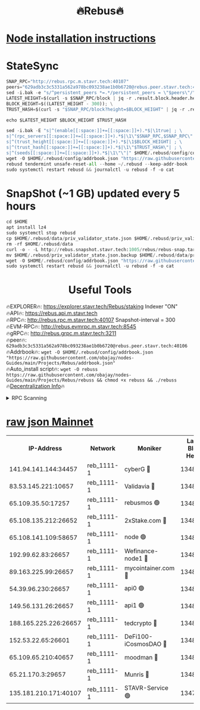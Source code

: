  <h1 align="center"> 🔥Rebus🔥</h1>


[Node installation instructions](https://github.com/obajay/nodes-Guides/tree/main/Projects/Rebus)
=
# StateSync
```python
SNAP_RPC="http://rebus.rpc.m.stavr.tech:40107"
peers="629adb3c3c5331a562a978bc093238ae1b0b6720@rebus.peer.stavr.tech:40106"
sed -i.bak -e "s/^persistent_peers *=.*/persistent_peers = \"$peers\"/" $HOME/.rebusd/config/config.toml
LATEST_HEIGHT=$(curl -s $SNAP_RPC/block | jq -r .result.block.header.height); \
BLOCK_HEIGHT=$((LATEST_HEIGHT - 300)); \
TRUST_HASH=$(curl -s "$SNAP_RPC/block?height=$BLOCK_HEIGHT" | jq -r .result.block_id.hash)

echo $LATEST_HEIGHT $BLOCK_HEIGHT $TRUST_HASH

sed -i.bak -E "s|^(enable[[:space:]]+=[[:space:]]+).*$|\1true| ; \
s|^(rpc_servers[[:space:]]+=[[:space:]]+).*$|\1\"$SNAP_RPC,$SNAP_RPC\"| ; \
s|^(trust_height[[:space:]]+=[[:space:]]+).*$|\1$BLOCK_HEIGHT| ; \
s|^(trust_hash[[:space:]]+=[[:space:]]+).*$|\1\"$TRUST_HASH\"| ; \
s|^(seeds[[:space:]]+=[[:space:]]+).*$|\1\"\"|" $HOME/.rebusd/config/config.toml
wget -O $HOME/.rebusd/config/addrbook.json "https://raw.githubusercontent.com/obajay/nodes-Guides/main/Projects/Rebus/addrbook.json"
rebusd tendermint unsafe-reset-all --home ~/.rebusd --keep-addr-book
sudo systemctl restart rebusd && journalctl -u rebusd -f -o cat
```

# SnapShot (~1 GB) updated every 5 hours
```python
cd $HOME
apt install lz4
sudo systemctl stop rebusd
cp $HOME/.rebusd/data/priv_validator_state.json $HOME/.rebusd/priv_validator_state.json.backup
rm -rf $HOME/.rebusd/data
curl -o - -L http://rebus.snapshot.stavr.tech:1005/rebus/rebus-snap.tar.lz4 | lz4 -c -d - | tar -x -C $HOME/.rebusd --strip-components 2
mv $HOME/.rebusd/priv_validator_state.json.backup $HOME/.rebusd/data/priv_validator_state.json
wget -O $HOME/.rebusd/config/addrbook.json "https://raw.githubusercontent.com/obajay/nodes-Guides/main/Projects/Rebus/addrbook.json"
sudo systemctl restart rebusd && journalctl -u rebusd -f -o cat
```
 <h1 align="center"> Useful Tools</h1>

🔥EXPLORER🔥:          https://explorer.stavr.tech/Rebus/staking        Indexer "ON" \
🔥API🔥:                      https://rebus.api.m.stavr.tech \
🔥RPC🔥:                      http://rebus.rpc.m.stavr.tech:40107              Snapshot-interval = 300 \
🔥EVM-RPC🔥:                http://rebus.evmrpc.m.stavr.tech:8545 \
🔥gRPC🔥:                    http://rebus.grpc.m.stavr.tech:3211 \
🔥peer🔥:                     `629adb3c3c5331a562a978bc093238ae1b0b6720@rebus.peer.stavr.tech:40106` \
🔥Addrbook🔥:    ```wget -O $HOME/.rebusd/config/addrbook.json "https://raw.githubusercontent.com/obajay/nodes-Guides/main/Projects/Rebus/addrbook.json"``` \
🔥Auto_install script🔥: ```wget -O rebuss https://raw.githubusercontent.com/obajay/nodes-Guides/main/Projects/Rebus/rebuss && chmod +x rebuss && ./rebuss``` \
🔥[Decentralization Info](https://github.com/obajay/StateSync-snapshots/tree/main/Projects/Rebus/Decentralization)🔥

<details>
<summary>RPC Scanning</summary>

<h2 align="center"> We scan nodes in real time every 4 hours. And we provide the final result of RPC endpoints.
We cannot influence the operation of these nodes in any way. </h2>


```python
If Voting Power is higher than 0 --> then the Node is a validator of the network and may be subject to attack and be a potential threat to the chain.
```
```python
We marked such validators with a red symbol
```

</details>

[raw json Mainnet](https://rpc-check.rebusm.stavr.tech/rebusm/rpc-rebusm-result.json)
=



<table><tr><th>IP-Address</th><th>Network</th><th>Moniker</th><th>Latest Block Height</th><th>Earliest Block Height</th><th>Catching Up</th><th>Tx Index</th><th>Voting Power</th><th>Scan Time</th></tr><tr><td>141.94.141.144:34457</td><td>reb_1111-1</td><td>cyberG 🔴</td><td>13482109</td><td>8486101</td><td>False</td><td>on</td><td>1043604</td><td>2024-01-10T22:25:22.611986016UTC</td></tr><tr><td>83.53.145.221:10657</td><td>reb_1111-1</td><td>Validavia 🔴</td><td>13482107</td><td>8812031</td><td>False</td><td>off</td><td>1028852</td><td>2024-01-10T22:25:17.216216699UTC</td></tr><tr><td>65.109.35.50:17257</td><td>reb_1111-1</td><td>rebusmos 🟢</td><td>13482098</td><td>10844401</td><td>False</td><td>on</td><td>0</td><td>2024-01-10T22:24:49.900393520UTC</td></tr><tr><td>65.108.135.212:26652</td><td>reb_1111-1</td><td>2xStake.com 🔴</td><td>13482107</td><td>11112501</td><td>False</td><td>off</td><td>1031227</td><td>2024-01-10T22:25:16.676346877UTC</td></tr><tr><td>65.108.141.109:58657</td><td>reb_1111-1</td><td>node 🟢</td><td>13482098</td><td>11172401</td><td>False</td><td>on</td><td>0</td><td>2024-01-10T22:24:49.450802812UTC</td></tr><tr><td>192.99.62.83:26657</td><td>reb_1111-1</td><td>Wefinance-node1 🔴</td><td>13482109</td><td>11258401</td><td>False</td><td>on</td><td>3494187</td><td>2024-01-10T22:25:22.331523568UTC</td></tr><tr><td>89.163.225.99:26657</td><td>reb_1111-1</td><td>mycointainer.com 🔴</td><td>13482098</td><td>12224101</td><td>False</td><td>on</td><td>5252566</td><td>2024-01-10T22:24:46.828347968UTC</td></tr><tr><td>54.39.96.230:26657</td><td>reb_1111-1</td><td>api0 🟢</td><td>13482097</td><td>12372001</td><td>False</td><td>on</td><td>0</td><td>2024-01-10T22:24:43.971050429UTC</td></tr><tr><td>149.56.131.26:26657</td><td>reb_1111-1</td><td>api1 🟢</td><td>13482099</td><td>12529901</td><td>False</td><td>on</td><td>0</td><td>2024-01-10T22:24:55.170968311UTC</td></tr><tr><td>188.165.225.226:26657</td><td>reb_1111-1</td><td>tedcrypto 🔴</td><td>13482104</td><td>12918435</td><td>False</td><td>on</td><td>2331390</td><td>2024-01-10T22:25:09.896461637UTC</td></tr><tr><td>152.53.22.65:26601</td><td>reb_1111-1</td><td>DeFi100-iCosmosDAO 🔴</td><td>13482106</td><td>13173901</td><td>False</td><td>on</td><td>1522884</td><td>2024-01-10T22:25:14.277481780UTC</td></tr><tr><td>65.109.65.210:40657</td><td>reb_1111-1</td><td>moodman 🔴</td><td>13482099</td><td>13382099</td><td>False</td><td>off</td><td>1100986</td><td>2024-01-10T22:24:54.386060444UTC</td></tr><tr><td>65.21.170.3:29657</td><td>reb_1111-1</td><td>Munris 🔴</td><td>13482108</td><td>13382108</td><td>False</td><td>off</td><td>1490153</td><td>2024-01-10T22:25:19.570088160UTC</td></tr><tr><td>135.181.210.171:40107</td><td>reb_1111-1</td><td>STAVR-Service 🟢</td><td>13477310</td><td>13476701</td><td>False</td><td>on</td><td>0</td><td>2024-01-10T22:24:44.350819167UTC</td></tr></table>
